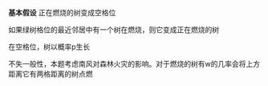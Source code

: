 **基本假设**
正在燃烧的树变成空格位

如果绿树格位的最近邻居中有一个树在燃烧，则它变成正在燃烧的树

在空格位，树以概率p生长

不失一般性，本题考虑南风对森林火灾的影响。对于燃烧的树有w的几率会将上方距离它有两格距离的树点燃
